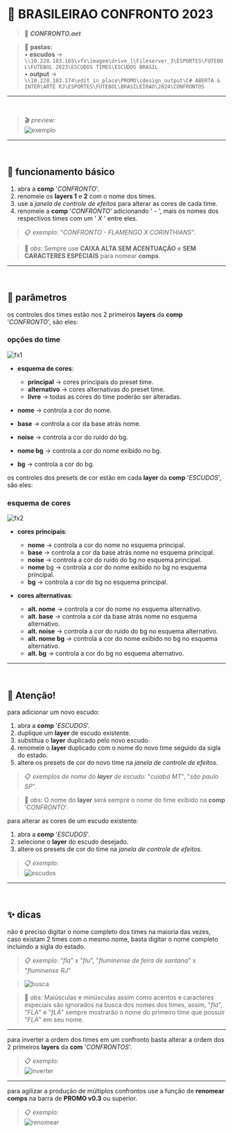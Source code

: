 # 📓 BRASILEIRAO CONFRONTO 2023

> 📑 ***CONFRONTO.aet***

> 📂 **pastas:**\
> • **escudos** → `\\10.228.183.165\vfx\imagem\drive_l\Fileserver_3\ESPORTES\FUTEBOL\FUTEBOL 2023\ESCUDOS TIMES\ESCUDOS BRASIL`\
> • **output** → `\\10.228.183.174\edit_in_place\PROMO\cdesign_output\C# ABERTA & INTER\ARTE RJ\ESPORTES\FUTEBOL\BRASILEIRAO\2024\CONFRONTOS`
---

<br>

> 🎬 *preview:*\
> ![exemplo](CONFRONTO/exemplo.gif)

---

<br>

## 📍 funcionamento básico

1. abra a **comp** '*CONFRONTO*'.
2. renomeie os **layers 1** e **2** com o nome dos times.
3. use a *janela de controle de efeitos* para alterar as cores de cada time.
4. renomeie a **comp** '*CONFRONTO*' adicionando ' *-* ', mais os nomes dos respectivos times com um ' *X* ' entre eles.

> 📋 *exemplo:* "*CONFRONTO - FLAMENGO X CORINTHIANS*".

> 🚩 *obs:* Sempre use **CAIXA ALTA SEM ACENTUAÇÃO** e **SEM CARACTERES ESPECIAIS** para nomear **comps**.

---

<br>

## 📍 parâmetros

os controles dos times estão nos 2 primeiros **layers** da **comp** '*CONFRONTO*', são eles:

### opções do time

![fx1](<CONFRONTO/ocoes do time.png>)

- **esquema de cores**:

  - **principal** → cores principais do preset time.
  - **alternativo** → cores alternativas do preset time.
  - **livre** → todas as cores do time poderão ser alteradas.

- **nome** → controla a cor do nome.
- **base** → controla a cor da base atrás nome.
- **noise** → controla a cor do ruído do bg.
- **nome bg** → controla a cor do nome exibido no bg.
- **bg** → controla a cor do bg.

os controles dos presets de cor estão em cada **layer** da **comp** '*ESCUDOS*', são eles:

### esquema de cores

![fx2](<CONFRONTO/esquema de cores.png>)

- **cores principais**:

  - **nome** → controla a cor do nome no esquema principal.
  - **base** → controla a cor da base atrás nome no esquema principal.
  - **noise** → controla a cor do ruído do bg no esquema principal.
  - **nome** bg → controla a cor do nome exibido no bg no esquema principal.
  - **bg** → controla a cor do bg no esquema principal.

- **cores alternativas**:
  - **alt. nome** → controla a cor do nome no esquema alternativo.
  - **alt. base** → controla a cor da base atrás nome no esquema alternativo.
  - **alt. noise** → controla a cor do ruído do bg no esquema alternativo.
  - **alt. nome bg** → controla a cor do nome exibido no bg no esquema alternativo.
  - **alt. bg** → controla a cor do bg no esquema alternativo.

---

<br>

## 🚨 Atenção!

para adicionar um novo escudo:

  1. abra a **comp** '*ESCUDOS*'.
  2. duplique um **layer** de escudo existente.
  3. substitua o **layer** duplicado pelo novo escudo.
  4. renomeie o **layer** duplicado com o nome do novo time seguido da sigla do estado.
  5. altere os presets de cor do novo time na *janela de controle de efeitos*.

> 📋 *exemplos de nome do **layer** de escudo:* "*cuiabá MT*", "*são paulo SP*".

> 🚩 *obs:* O nome do **layer** será sempre o nome do time exibido na **comp** '*CONFRONTO*'.

para alterar as cores de um escudo existente:

  1. abra a **comp** '*ESCUDOS*'.
  2. selecione o **layer** do escudo desejado.
  3. altere os presets de cor do time na *janela de controle de efeitos*.

> 📋 *exemplo:*\
> ![escudos](CONFRONTO/04-alterar-ou-adicionar-escudos.gif)

---

<br>

## ✨ dicas

não é preciso digitar o nome completo dos times na maioria das vezes, caso existam 2 times com o mesmo nome, basta digitar o nome completo incluindo a sigla do estado.

> 📋 *exemplo:* "*fla*" x "*flu*", "*fluminense de feira de santana*" x "*fluminense RJ*"

> ![busca](<CONFRONTO/01-renomear times.gif>)

> 🚩 *obs:* Maiúsculas e minúsculas assim como acentos e caracteres especiais são ignorados na busca dos nomes dos times, assim, "*fla*", "*FLA*" e "*fLÁ*" sempre mostrarão o nome do primeiro time que possuir "*FLA*" em seu nome.

---

para inverter a ordem dos times em um confronto basta alterar a ordem dos 2 primeiros **layers** da **com** '*CONFRONTOS*'.

> 📋 *exemplo:*\
> ![inverter](CONFRONTO/03-inverter.gif)

---

para agilizar a produção de múltiplos confrontos use a função de **renomear comps** na barra de **PROMO v0.3** ou superior.

> 📋 *exemplo:*\
> ![renomear](CONFRONTO/05-renomear-confronto.gif)
